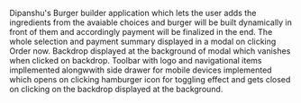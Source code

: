 Dipanshu's Burger builder application which lets the user adds the ingredients from the avaiable choices and burger will be built dynamically in front of them and accordingly payment will be finalized in the end. The whole selection and payment summary displayed in a modal on clicking Order now. Backdrop displayed at the background of modal which vanishes when clicked on backdrop. 
Toolbar with logo and navigational items impllemented alongwwith side drawer for mobile devices implemented which opens on clicking hamburger icon for toggling effect and gets closed on clicking on the backdrop displayed at the background.
